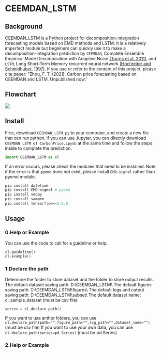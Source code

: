 CEEMDAN_LSTM
===
## Background 
CEEMDAN_LSTM is a Python project for decomposition-integration forecasting models based on EMD methods and LSTM. It is a relatively imperfect module but beginners can quickly use it to make a decomposition-integration prediction by `CEEMDAN`, Complete Ensemble Empirical Mode Decomposition with Adaptive Noise [(Torres et al. 2011)](https://ieeexplore.ieee.org/abstract/document/5947265/), and `LSTM`, Long Short-Term Memory recurrent neural network [(Hochreiter and Schmidhuber, 1997)](https://ieeexplore.ieee.org/abstract/document/6795963). If you use or refer to the content of this project, please cite paper: "Zhou, F. T. (2021). Carbon price forecasting based on CEEMDAN and LSTM. Unpublished now."

## Flowchart
![](https://github.com/FateMurphy/CEEMDAN_LSTM/blob/75f9601497245a1a40d84045ebb3f0db8ad1b253/Hybrid%20CEEMDAN-VMD-LSTM%20predictor%20flowchart.svg)

## Install
First, download `CEEMDAN_LSTM.py` to your computer, and create a new file that can run python. If you can use Jupyter, you can directly download `CEEMDAN LSTM of CarbonPrice.ipynb` at the same time and follow the steps inside to complete the prediction.
```python
import CEEMDAN_LSTM as cl
```
If an error occurs, please check the modules that need to be installed. Note if the error is that `pyemd` does not exist, please install `EMD-signal` rather than pyemd module.
```python
pip install datetime
pip install EMD-signal # pyemd
pip install vmdpy
pip install sampen
pip install tensorflow==2.5.0
```

## Usage
### 0.Help or Example
You can use the code to call for a guideline or help.
```python
cl.guideline()
cl.example()
```

### 1.Declare the path
Determine the folder to store dataset and the folder to store output results.
    The default dataset saving path: D:\\CEEMDAN_LSTM\\
    The default figures saving path: D:\\CEEMDAN_LSTM\\figures\\
    The default logs and output saving path: D:\\CEEMDAN_LSTM\\subset\\
    The default dataset name: cl_sample_dataset (must be csv file)
```python
series = cl.declare_path()
```
If you want to use anthor folders, you can use `cl.declare_path(path="",figure_path="",log_path="",dataset_name="")` (must be csv file)
If you want to use your own data, you can use `cl.declare_path(series=pd.Series)` (must be pd.Series)

### 2.Help or Example
  
